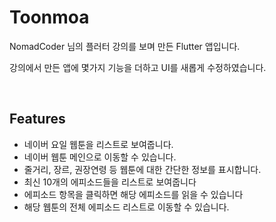 # Toonmoa

<p>NomadCoder 님의 플러터 강의를 보며 만든 Flutter 앱입니다.</p>
<p>강의에서 만든 앱에 몇가지 기능을 더하고 UI를 새롭게 수정하였습니다.</p>
<br>

## Features
<ul>
  <li>네이버 요일 웹툰을 리스트로 보여줍니다.</li>
  <li>네이버 웹툰 메인으로 이동할 수 있습니다.</li>
  <li>줄거리, 장르, 권장연령 등 웹툰에 대한 간단한 정보를 표시합니다.</li>
  <li>최신 10개의 에피소드들을 리스트로 보여줍니다</li>
  <li>에피소드 항목을 클릭하면 해당 에피소드를 읽을 수 있습니다</li>
  <li>해당 웹툰의 전체 에피소드 리스트로 이동할 수 있습니다.</li>
</ul>

## 

